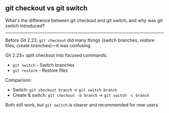## git checkout vs git switch

What's the difference between git checkout and git switch, and why was git switch introduced?

---

Before Git 2.23, `git checkout` did many things (switch branches, restore files, create branches)—it was confusing.

Git 2.23+ split checkout into focused commands:
- `git switch` - Switch branches
- `git restore` - Restore files

Comparison:
- Switch: `git checkout branch` → `git switch branch`
- Create & switch: `git checkout -b branch` → `git switch -c branch`

Both still work, but `git switch` is clearer and recommended for new users.

